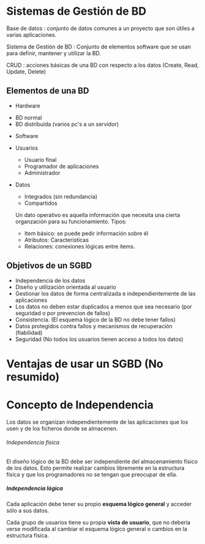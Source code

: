 # Sistemas de Gestión de BD
 Base de datos :
  conjunto de datos comunes a un proyecto que son útiles a varias aplicaciones.

 Sistema de Gestión de BD :
  Conjunto de elementos software que se usan para definir, mantener y utilizar la BD.

CRUD :
 acciones básicas de una BD con respecto a los datos (Create, Read, Update, Delete)

## Elementos de una BD

- Hardware
 * BD normal
 * BD distribuida (varios pc's a un servidor)

- Software

- Usuarios
  * Usuario final
  * Programador de aplicaciones
  * Administrador

- Datos
  * Integrados (sin redundancia)
  * Compartidos

  Un dato operativo es aquella información que necesita una cierta organzación para su funcionamiento. Tipos:
   - Item básico: se puede pedir información sobre él
   - Atributos: Características
   - Relaciones: conexiones lógicas entre items.

## Objetivos de un SGBD
 - Independencia de los datos
 - Diseño y utilización orientada al usuario
 - Gestionar los datos de forma centralizada e independientemente de las aplicaciones
 - Los datos no deben estar duplicados a menos que sea necesario (por seguridad o por prevencion de fallos)
 - Consistencia. (El esquema lógico de la BD no debe tener fallos)
 - Datos protegidos contra fallos y mecanismos de recuperación (fiabilidad)
 - Seguridad (No todos los usuarios tienen acceso a todos los datos)

# Ventajas de usar un SGBD (No resumido)

# Concepto de Independencia
 Los datos se organizan independientemente de las aplicaciones que los usen y de los ficheros donde se almacenen.

###### Independencia física
El diseño lógico de la BD debe ser independiente del almacenamiento físico de los datos. Esto permite realizar cambios libremente en la estructura física y que los programadores no se tengan que preocupar de ella.


##### Independencia lógica

Cada aplicación debe tener su propio **esquema lógico general** y acceder sólo a sus datos.

Cada grupo de usuarios tiene su propia **vista de usuario**, que no debería verse modificada al cambiar el esquema lógico general o cambios en la estructura física.
